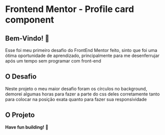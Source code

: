 # Frontend Mentor - Profile card component

## Bem-Vindo! 👋

Esse foi meu primeiro desafio do FrontEnd Mentor feito, sinto que foi uma ótima oportunidade de aprendizado, principalmente para me desenferrujar após um tempo sem programar com front-end

## O Desafio

Neste projeto o meu maior desafio foram os círculos no background, demorei algumas horas para fazer a parte do css deles corretamente tanto para colocar na posição exata quanto para fazer sua responsividade 

## O Projeto



**Have fun building!** 🚀
